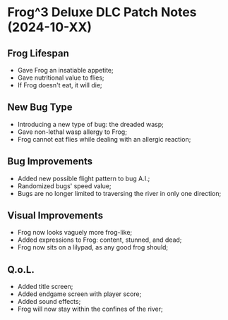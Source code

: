 # Frog^3 Deluxe DLC Patch Notes (2024-10-XX)

## Frog Lifespan
- Gave Frog an insatiable appetite;
- Gave nutritional value to flies;
- If Frog doesn't eat, it will die;

## New Bug Type
- Introducing a new type of bug: the dreaded wasp;
- Gave non-lethal wasp allergy to Frog;
- Frog cannot eat flies while dealing with an allergic reaction;

## Bug Improvements
- Added new possible flight pattern to bug A.I.;
- Randomized bugs' speed value;
- Bugs are no longer limited to traversing the river in only one direction;

## Visual Improvements
- Frog now looks vaguely more frog-like;
- Added expressions to Frog: content, stunned, and dead;
- Frog now sits on a lilypad, as any good frog should;

## Q.o.L.
- Added title screen;
- Added endgame screen with player score;
- Added sound effects;
- Frog will now stay within the confines of the river;